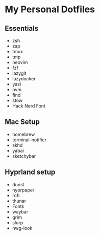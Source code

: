 # My Personal Dotfiles

## Essentials

* zsh
* zap
* tmux
* tmp
* neovim
* fzf
* lazygit
* lazydocker
* yazi
* nvm
* find
* stow
* Hack Nerd Font

## Mac Setup

* homebrew
* terminal-notifier
* skhd
* yabai
* sketchybar

## Hyprland setup

* dunst
* hyprpaper
* rofi
* thunar
* Fonts
* waybar
* grim
* slurp
* nwg-look
